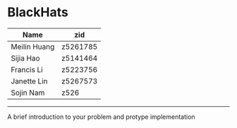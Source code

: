 # BlackHats
|Name|zid|
|---|---|
|Meilin Huang|z5261785|
|Sijia Hao|z5141464|
|Francis Li|z5223756|
|Janette Lin|z5267573|
|Sojin Nam|z526|

---------------------------------------------------------------
A brief introduction to your problem and protype implementation
